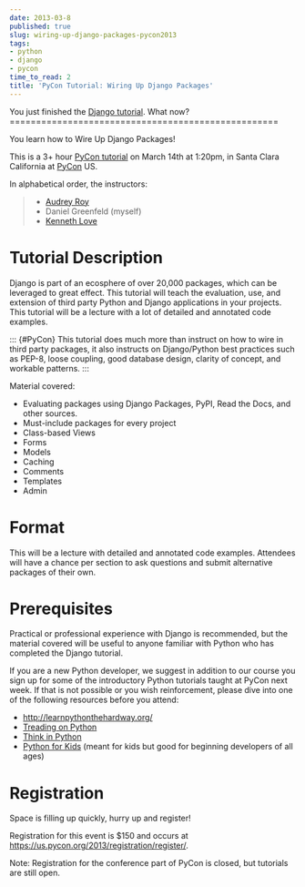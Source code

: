 ```yaml
---
date: 2013-03-8
published: true
slug: wiring-up-django-packages-pycon2013
tags:
- python
- django
- pycon
time_to_read: 2
title: 'PyCon Tutorial: Wiring Up Django Packages'
---
```


You just finished the [Django
tutorial](https://docs.djangoproject.com/en/1.5/intro/tutorial01/). What
now? ===================================================

You learn how to Wire Up Django Packages!

This is a 3+ hour [PyCon
tutorial](https://us.pycon.org/2013/schedule/presentation/11/) on March
14th at 1:20pm, in Santa Clara California at [PyCon](#PyCon) US.

In alphabetical order, the instructors:

> -   [Audrey Roy](https://www.codemakesmehappy.com//)
> -   Daniel Greenfeld (myself)
> -   [Kenneth Love](http://gettingstartedwithdjango.com/)

Tutorial Description
====================

Django is part of an ecosphere of over 20,000 packages, which can be
leveraged to great effect. This tutorial will teach the evaluation, use,
and extension of third party Python and Django applications in your
projects. This tutorial will be a lecture with a lot of detailed and
annotated code examples.

::: {#PyCon}
This tutorial does much more than instruct on how to wire in third party
packages, it also instructs on Django/Python best practices such as
PEP-8, loose coupling, good database design, clarity of concept, and
workable patterns.
:::

Material covered:

-   Evaluating packages using Django Packages, PyPI, Read the Docs, and
    other sources.
-   Must-include packages for every project
-   Class-based Views
-   Forms
-   Models
-   Caching
-   Comments
-   Templates
-   Admin

Format
======

This will be a lecture with detailed and annotated code examples.
Attendees will have a chance per section to ask questions and submit
alternative packages of their own.

Prerequisites
=============

Practical or professional experience with Django is recommended, but the
material covered will be useful to anyone familiar with Python who has
completed the Django tutorial.

If you are a new Python developer, we suggest in addition to our course
you sign up for some of the introductory Python tutorials taught at
PyCon next week. If that is not possible or you wish reinforcement,
please dive into one of the following resources before you attend:

-   <http://learnpythonthehardway.org/>
-   [Treading on
    Python](http://www.amazon.com/Treading-Python-Volume-1-ebook/dp/B00639H0AK/ref=sr_1_4?s=digital-text&ie=UTF8&qid=1362769305&sr=1-4&keywords=matt+harrison&tag=ihpydanny-20)
-   [Think in
    Python](http://www.amazon.com/Think-Python-Allen-B-Downey/dp/144933072X/ref=sr_1_1?ie=UTF8&qid=1362768936&sr=8-1&keywords=think+in+python&tag=ihpydanny-20)
-   [Python for
    Kids](http://www.amazon.com/Python-Kids-Playful-Introduction-Programming/dp/1593274076/ref=sr_1_8?s=books&ie=UTF8&qid=1362769005&sr=1-8&keywords=python+programming&tag=ihpydanny-20)
    (meant for kids but good for beginning developers of all ages)

Registration
============

Space is filling up quickly, hurry up and register!

Registration for this event is $150 and occurs at
<https://us.pycon.org/2013/registration/register/>.

Note: Registration for the conference part of PyCon is closed, but
tutorials are still open.
